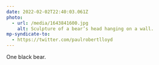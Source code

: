 ```yaml
---
date: 2022-02-02T22:40:03.061Z
photo:
  - url: /media/1643841600.jpg
    alt: Sculpture of a bear’s head hanging on a wall.
mp-syndicate-to:
  - https://twitter.com/paulrobertlloyd
---
```

One black bear.
